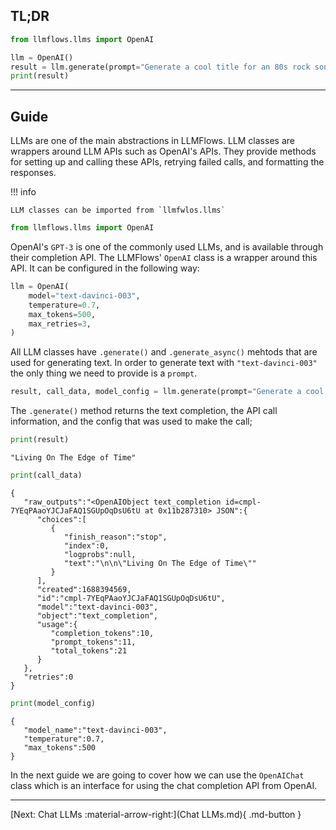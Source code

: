 ## TL;DR

```python
from llmflows.llms import OpenAI

llm = OpenAI()
result = llm.generate(prompt="Generate a cool title for an 80s rock song")
print(result)

```

***

## Guide

LLMs are one of the main abstractions in LLMFlows. LLM classes are wrappers around LLM APIs such as OpenAI's APIs.
They provide methods for setting up and calling these APIs, retrying failed calls, and formatting the responses.

!!! info

    LLM classes can be imported from `llmfwlos.llms`

```python
from llmflows.llms import OpenAI
```

OpenAI's `GPT-3` is one of the commonly used LLMs, and is available through their completion API. The LLMFlows' `OpenAI` class is a wrapper around this API.
It can be configured in the following way:

```python
llm = OpenAI(
    model="text-davinci-003",
    temperature=0.7,
    max_tokens=500,
    max_retries=3,
)
```

All LLM classes have `.generate()` and `.generate_async()` mehtods that are used for generating text.
In order to generate text with `"text-davinci-003"` the only thing we need to provide is a `prompt`.

```python
result, call_data, model_config = llm.generate(prompt="Generate a cool title for an 80s rock song")
```

The `.generate()` method returns the text completion, the API call information, and the config that was used to make the call;

```python
print(result)
```

```commandline
"Living On The Edge of Time"
```

```python
print(call_data)
```

```commandline
{
   "raw_outputs":"<OpenAIObject text_completion id=cmpl-7YEqPAaoYJCJaFAQ1SGUpOqDsU6tU at 0x11b287310> JSON":{
      "choices":[
         {
            "finish_reason":"stop",
            "index":0,
            "logprobs":null,
            "text":"\n\n\"Living On The Edge of Time\""
         }
      ],
      "created":1688394569,
      "id":"cmpl-7YEqPAaoYJCJaFAQ1SGUpOqDsU6tU",
      "model":"text-davinci-003",
      "object":"text_completion",
      "usage":{
         "completion_tokens":10,
         "prompt_tokens":11,
         "total_tokens":21
      }
   },
   "retries":0
}
```

```python
print(model_config)
```

```commandline
{
   "model_name":"text-davinci-003",
   "temperature":0.7,
   "max_tokens":500
}
```

In the next guide we are going to cover how we can use the `OpenAIChat` class which is an interface for using the chat completion API from OpenAI.
***
[Next: Chat LLMs :material-arrow-right:](Chat LLMs.md){ .md-button }

